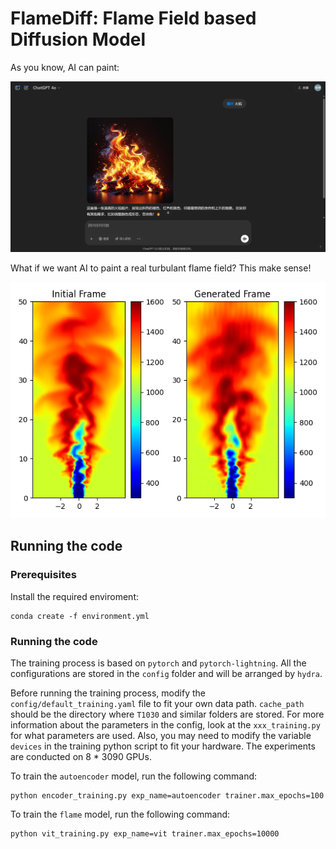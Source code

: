 # FlameDiff: Flame Field based Diffusion Model

As you know, AI can paint:

![AI Paint](./images/gpt_flame.png)

What if we want AI to paint a real turbulant flame field? This make sense!

![FlameDiff](./images/flame.png)

## Running the code

### Prerequisites

Install the required enviroment:
```
conda create -f environment.yml
```

### Running the code

The training process is based on `pytorch` and `pytorch-lightning`. All the configurations are stored in the `config` folder and will be arranged by `hydra`.

Before running the training process, modify the `config/default_training.yaml` file to fit your own data path. `cache_path` should be the directory where `T1030` and similar folders are stored. For more information about the parameters in the config, look at the `xxx_training.py` for what parameters are used. Also, you may need to modify the variable `devices` in the training python script to fit your hardware. The experiments are conducted on 8 * 3090 GPUs.

To train the `autoencoder` model, run the following command:

```
python encoder_training.py exp_name=autoencoder trainer.max_epochs=100
```

To train the `flame` model, run the following command:

```
python vit_training.py exp_name=vit trainer.max_epochs=10000
```
